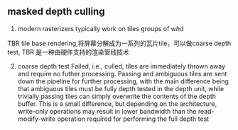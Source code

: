 ## masked depth culling 

1. modern rasterizers typically work on tiles groups of w*h*d 

TBR tile base rendering,将屏幕分解成为一系列的瓦片tile，可以做coarse depth test,
TBR 是一种由硬件支持的渲染管线技术

2. coarse depth test
Failed,
i.e., culled, tiles are immediately thrown away and require no futher processing. Passing and ambiguous tiles are sent down the
pipeline for further processing, with the main difference being that
ambiguous tiles must be fully depth tested in the depth unit, while
trivially passing tiles can simply overwrite the contents of the depth
buffer. This is a small difference, but depending on the architecture, write-only operations may result in lower bandwidth than the
read-modify-write operation required for performing the full depth
test 